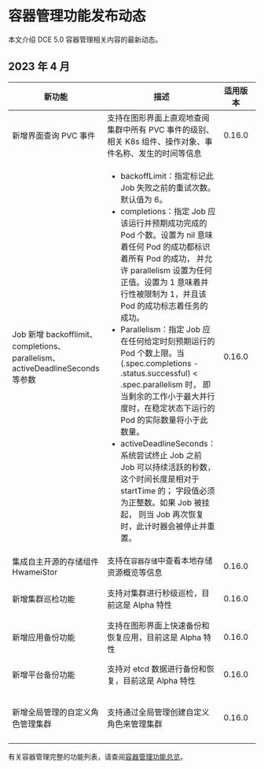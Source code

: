 # 容器管理功能发布动态

本文介绍 DCE 5.0 容器管理相关内容的最新动态。

## 2023 年 4 月

<table>
<thead>
<tr>
<th>新功能</th>
<th>描述</th>
<th>适用版本</th>
<th>操作文档</th>
</tr>
</thead>
<tbody>
<tr>
<td>新增界面查询 PVC 事件</td>
<td>支持在图形界面上直观地查阅集群中所有 PVC 事件的级别、相关 K8s 组件、操作对象、事件名称、发生的时间等信息</td>
<td>0.16.0</td>
<td><a href="https://docs.daocloud.io/kpanda/user-guide/storage/pvc/">数据卷声明 (PVC)</a></td>
</tr>
<tr>
<td>Job 新增 backofflimit、completions、parallelism、activeDeadlineSeconds 等参数</td>
<td>
<ul>
  <li>backoffLimit：指定标记此 Job 失败之前的重试次数。默认值为 6。</li>
  <li>completions：指定 Job 应该运行并预期成功完成的 Pod 个数。设置为 nil 意味着任何 Pod 的成功都标识着所有 Pod 的成功， 并允许 parallelism 设置为任何正值。设置为 1 意味着并行性被限制为 1，并且该 Pod 的成功标志着任务的成功。</li>
  <li>Parallelism：指定 Job 应在任何给定时刻预期运行的 Pod 个数上限。当 (.spec.completions - .status.successful) &lt; .spec.parallelism 时， 即当剩余的工作小于最大并行度时，在稳定状态下运行的 Pod 的实际数量将小于此数量。</li>
  <li>activeDeadlineSeconds：系统尝试终止 Job 之前 Job 可以持续活跃的秒数，这个时间长度是相对于 startTime 的； 字段值必须为正整数。如果 Job 被挂起， 则当 Job 再次恢复时，此计时器会被停止并重置。</li>
</ul>
</td>
<td>0.16.0</td>
<td><a href="https://docs.daocloud.io/kpanda/user-guide/workloads/create-job/">创建 Job</a></td>
</tr>
<tr>
<td>集成自主开源的存储组件 HwameiStor</td>
<td>支持在<code>容器存储</code>中查看本地存储资源概览等信息</td>
<td>0.16.0</td>
<td><a href="https://docs.daocloud.io/kpanda/user-guide/storage/sc/">存储池</a></td>
</tr>
<tr>
<td>新增集群巡检功能</td>
<td>支持对集群进行秒级巡检，目前这是 Alpha 特性</td>
<td>0.16.0</td>
<td><a href="https://docs.daocloud.io/kpanda/user-guide/clusterops/latest-operations/">集群最近操作</a></td>
</tr>
<tr>
<td>新增应用备份功能</td>
<td>支持在图形界面上快速备份和恢复应用，目前这是 Alpha 特性</td>
<td>0.16.0</td>
<td><a href="https://docs.daocloud.io/kpanda/user-guide/backup/deployment/">备份工作负载</a></td>
</tr>
<tr>
<td>新增平台备份功能</td>
<td>支持对 etcd 数据进行备份和恢复，目前这是 Alpha 特性</td>
<td>0.16.0</td>
<td><a href="https://docs.daocloud.io/kpanda/best-practice/etcd-backup/">ETCD 备份还原</a></td>
</tr>
<tr>
<td>新增全局管理的自定义角色管理集群</td>
<td>支持通过全局管理创建自定义角色来管理集群</td>
<td>0.16.0</td>
<td><a href="https://docs.daocloud.io/ghippo/user-guide/access-control/role/">角色和权限管理</a></td>
</tr>
</tbody>
</table>

有关容器管理完整的功能列表，请查阅[容器管理功能总览](./features.md)。
